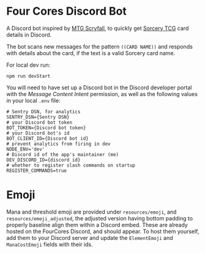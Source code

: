 # Four Cores Discord Bot
A Discord bot inspired by [MTG Scryfall](https://scryfall.com/docs/discord-bot), to quickly get [Sorcery TCG](https://sorcerytcg.com/) card details in Discord.

The bot scans new messages for the pattern `((CARD NAME))` and responds with details about the card, if the text is a valid Sorcery card name.

For local dev run:

`npm run devStart`

You will need to have set up a Discord bot in the Discord developer portal with the *Message Content Intent* permission, as well as the following values in your local `.env` file:

```
# Sentry DSN, for analytics
SENTRY_DSN={Sentry DSN}
# your Discord bot token
BOT_TOKEN={Discord bot token}
# your Discord bot's id
BOT_CLIENT_ID={Discord bot id}
# prevent analytics from firing in dev
NODE_ENV='dev'
# Discord id of the app's maintainer (me)
DEV_DISCORD_ID={discord id}
# whether to register slash commands on startup
REGISTER_COMMANDS=true
```

# Emoji
Mana and threshold emoji are provided under `resources/emoji`, and `resources/emoji_adjusted`, the adjusted version having bottom padding to properly baseline align them within a Discord embed.  These are already hosted on the FourCores Discord, and should appear.  To host them yourself, add them to your Discord server and update the `ElementEmoji` and `ManaCostEmoji` fields with their ids.
